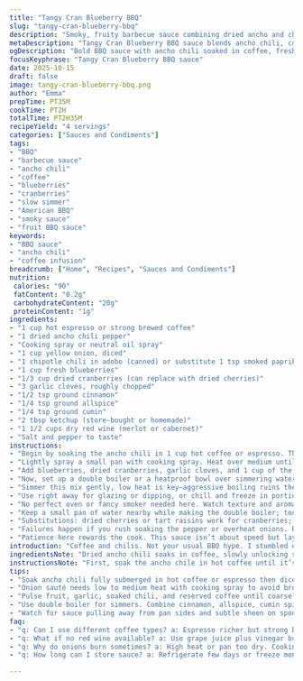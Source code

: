 ```yaml
---
title: "Tangy Cran Blueberry BBQ"
slug: "tangy-cran-blueberry-bbq"
description: "Smoky, fruity barbecue sauce combining dried ancho and chipotle chilis with tangy cranberries and fresh blueberries. Starts by rehydrating ancho pepper in hot coffee to extract deep, bitter notes and control heat. Onions softened in a hot pan bring sweetness and cut raw sharpness. Fruit and spices blended with reserved coffee and red wine simmered low and slow until thickened, syrupy edges scraped back in for full flavor. Use fresh or freeze portions. A versatile sauce with bold layers, balancing heat, acidity, and sweetness."
metaDescription: "Tangy Cran Blueberry BBQ sauce blends ancho chili, coffee, wine, and fruit for bold, layered heat and smoky depth. Slow simmered, thick, with syrupy edges scraped in."
ogDescription: "Bold BBQ sauce with ancho chili soaked in coffee, fresh blueberries, dried cranberries, and dry red wine simmered slow. Tangy, smoky, with syrupy texture and depth."
focusKeyphrase: "Tangy Cran Blueberry BBQ sauce"
date: 2025-10-15
draft: false
image: tangy-cran-blueberry-bbq.png
author: "Emma"
prepTime: PT35M
cookTime: PT2H
totalTime: PT2H35M
recipeYield: "4 servings"
categories: ["Sauces and Condiments"]
tags:
- "BBQ"
- "barbecue sauce"
- "ancho chili"
- "coffee"
- "blueberries"
- "cranberries"
- "slow simmer"
- "American BBQ"
- "smoky sauce"
- "fruit BBQ sauce"
keywords:
- "BBQ sauce"
- "ancho chili"
- "coffee infusion"
breadcrumb: ["Home", "Recipes", "Sauces and Condiments"]
nutrition: 
 calories: "90"
 fatContent: "0.2g"
 carbohydrateContent: "20g"
 proteinContent: "1g"
ingredients:
- "1 cup hot espresso or strong brewed coffee"
- "1 dried ancho chili pepper"
- "Cooking spray or neutral oil spray"
- "1 cup yellow onion, diced"
- "1 chipotle chili in adobo (canned) or substitute 1 tsp smoked paprika + 1/2 tsp cayenne for milder heat"
- "1 cup fresh blueberries"
- "1/3 cup dried cranberries (can replace with dried cherries)"
- "3 garlic cloves, roughly chopped"
- "1/2 tsp ground cinnamon"
- "1/4 tsp ground allspice"
- "1/4 tsp ground cumin"
- "2 tbsp ketchup (store-bought or homemade)"
- "1 1/2 cups dry red wine (merlot or cabernet)"
- "Salt and pepper to taste"
instructions:
- "Begin by soaking the ancho chili in 1 cup hot coffee or espresso. The pepper softens quickly, almost falling apart. Use a fork to press down and make sure the whole pepper gets wet—don’t rush this. Once soaked, lift the pepper out reserving soaking liquid. Trim off the stem, dice roughly, and shake out at least half the seeds; seeds are pure heat and bitterness. Place the pepper pieces in a large food processor bowl."
- "Lightly spray a small pan with cooking spray. Heat over medium until the spray starts to shimmer but not smoke—too hot burns onions fast. Add diced onion and sauté, stirring often, until translucent and tender, about 5-7 minutes. No browning here; just soft and sweet. Remove from burner and toss the onions in the food processor with the chipotle chili (chipotle add smoky depth, but substitute smoked paprika plus a pinch of cayenne if unavailable or want less intense heat)."
- "Add blueberries, dried cranberries, garlic cloves, and 1 cup of the reserved coffee from the ancho soak into the processor. Pulse several times to break down the fruit and pepper into a coarse, grainy puree—not too smooth. Texture matters; too smooth means missing the rustic feel—a little roughness gives a nicer mouthfeel."
- "Now, set up a double boiler or a heatproof bowl over simmering water. Combine the spices: cinnamon, allspice and cumin, with ketchup and red wine in the top vessel. Stir to combine the sugar and acid from ketchup and wine, aromatic spices dispersing in the liquid. Slowly pour in the fruit-puree mixture. I usually split mine if my vessel is small—start with half and save the rest in a sealed container to freeze. Makes life easier, and sauce stays fresher that way."
- "Simmer this mix gently, low heat is key—aggressive boiling ruins the flavor depth. Stir about every 10 minutes, watching for edges to thicken and turn syrupy. Scrap those crusty bits back into the pot to avoid waste and build more intense flavor. After 1.5 to 2 hours, the sauce should be rich, thick enough to coat a spoon with a slight sheen but still pourable."
- "Use right away for glazing or dipping, or chill and freeze in portions. Freezing thick sauces in small containers prevents wasting leftovers. Thaw overnight in fridge and reheat gently before use. If thickened too much after cooling, thin with a splash of coffee or wine, stirring well."
- "No perfect oven or fancy smoker needed here. Watch texture and aroma—if fruity notes start to dull or burn smells creep in, lower heat. Playing with coffee’s bitterness versus the sweetness of fruit keeps this sauce interesting. Adjust seeds for your heat tolerance; more seeds mean a hotter punch, but don't overdo or it gets harsh."
- "Keep a small pan of water nearby while making the double boiler; too dry and sauce scorches. Stir often; the look of sauce pulling slightly away from sides signals done. Pour sauce onto ribs, brisket, grilled chicken, or for sandwiches. Bold, tangy, smoky with a little fruity surprise."
- "Substitutions: dried cherries or tart raisins work for cranberries; fresh blackberries instead of blueberries are a tasty twist. Use instant coffee if short on brewed. Lacking red wine? Use grape juice plus a splash of vinegar instead, but skip wine’s depth and tannins so add more cinnamon or allspice."
- "Failures happen if you rush soaking the pepper or overheat onions. Raw peppers taste woody; burnt onions add bitter notes. Texture too thin? Keep simmering or whisk in a little tomato paste. Too thick? Add reserved coffee or wine gradually."
- "Patience here rewards the cook. This sauce isn’t about speed but layering flavors gently until they meld and thicken. Watching for subtle changes—the sauce’s scent changing from bright fruit to warm spices and rich coffee—is how you know you’re close to done."
introduction: "Coffee and chilis. Not your usual BBQ hype. I stumbled on this combo for depth, bitterness that cuts tomato’s sweetness. Ancho soaked in hot coffee until it’s almost fragile—handle carefully or you end with pulp instead of flavor. Skipping spice removal wrecks balance; seeds are bomb heat bombs unless you want a blowtorch. Onion sweat soft, no color, keeps it honest. Pouring fruit purees into wine-ketchup-spice bath in double boiler feels fancy but keeps sauce silky, none of that tomato burn or raw fruit edge. Stirring long, low, scraping gooey edges back in—this is slow magic. Use fresh, freeze half, no waste. Sweet, tangy, smoky, and slightly bitter—all hugging your taste buds tight."
ingredientsNote: "Dried ancho chili soaks in coffee, slowly unlocking smoky bitterness and gentle heat. Coffee choice matters; espresso adds richness, but strong brewed works fine. Removing at least half the seeds controls heat—trust me on seeds, they dominate otherwise. Onions sautéed just until soft, no color to avoid bitterness. Chipotle chili provides smoky, spicy backbone; for less fiery, swap with smoked paprika and cayenne, blending smoky and mild heat. Fruit combo is key—fresh blueberries lend juiciness, dried cranberries tang. You can swap dried cranberries for cherries or raisins for personal tweaks. Ketchup binds flavors but keep it light to avoid tomato overload. Red wine adds acid and tannins; dry styles better here. If wine’s an issue, grape juice and vinegar can stand in, but sauce loses complexity. Spices cinnamon, allspice, and cumin warm the profile. Garlic is fresh and pungent, balancing fruit’s sweetness."
instructionsNote: "First, soak the ancho chile in hot coffee until it’s supple but intact. Timing isn’t exact—watch the pepper puff and soften. Use a fork to submerge fully—dry spots mean incomplete flavor extraction. Dice pepper, remove seeds cautiously to calibrate heat level. Cook onions gently over medium, sprayed pan to minimize sticking; onions become translucent and sweet, avoid browning for clean fruit highlight. Blend soaked chile, sautéed onion, chipotle, garlic, and fruit with reserved coffee, pulsing to a grainy puree—aim for texture, not baby food. Heat spices, ketchup, and wine in a double boiler, stirring well while slowly mixing in fruit blend to prevent lumps or burning. Cook low and slow, stirring every 10-15 minutes. Watch for syrupy edge buildup; scrape and fold it back in for concentrated flavor layers. Sauce thickness is key—satin sheen coating spoon with slight pourability signals readiness. Bonus: freeze half the sauce. When reheating, add coffee or wine if overly thick. Keep a close eye on color and aroma shifts to avoid burning or loss of freshness."
tips:
- "Soak ancho chili fully submerged in hot coffee or espresso then dice and remove at least half the seeds. Seeds pack bitterness and heat spikes. Use a fork to push down pepper ensuring no dry spots. Timing important—pepper fluff not fall apart. Flavor extracted is smoky with restrained heat if seeds managed right."
- "Onion sauté needs low to medium heat with cooking spray to avoid browning. Browns bring bitter flavors that clash with fruit. Onions turn translucent soft, sweating out natural sugars for sweet base. Stir often but gentle, pan shimmering means just right heat. Pull from heat promptly to avoid carryover burn."
- "Pulse fruit, garlic, soaked chili, and reserved coffee until coarse puree. Texture is key. Too smooth kills mouthfeel and rustic bite—want grainy bits to pop. Mixing coffee back adds depth, bitterness cuts through blueberry sweetness. Combine with chipotle or paprika-cayenne substitute to tune smoky heat level."
- "Use double boiler for simmers. Combine cinnamon, allspice, cumin spices with ketchup and red wine first. Stir till spices bloom in liquid. Slowly add fruit blend to avoid lumps and scorching, especially important for fragile sugars in berries. Stir every 10 minutes to catch syrupy edges forming on sides—scrape back in to thicken sauce and build layers."
- "Watch for sauce pulling away from pan sides and subtle sheen on spoon. Syrupy thickness but still pourable. If too thick later, loosen with coffee or wine splash slowly. Too thin? Keep simmering, add tomato paste if desperate. Low heat is crucial, high heat flattens aroma and risks burnt sourness. Patience needed to coax flavors."
faq:
- "q: Can I use different coffee types? a: Espresso richer but strong brewed okay. Instant coffee works but less depth. Avoid flavored coffees or sweetness modifiers. Black, hot, fresh preferred."
- "q: What if no red wine available? a: Use grape juice plus vinegar but loses wine tannins and acid layers. Compensate with extra cinnamon or allspice for warmth. Skip if avoiding alcohol; just expect less complexity."
- "q: Why do onions burn sometimes? a: High heat or pan too dry. Cooking spray helps but controlled flame more important. Onions should soften, not brown. Bitter burnt taste disrupts fruit brightness."
- "q: How long can I store sauce? a: Refrigerate few days or freeze months. Use airtight container. Freeze in small portions recommended, reheating gentle with added coffee or wine keeps texture balanced."

---
```

